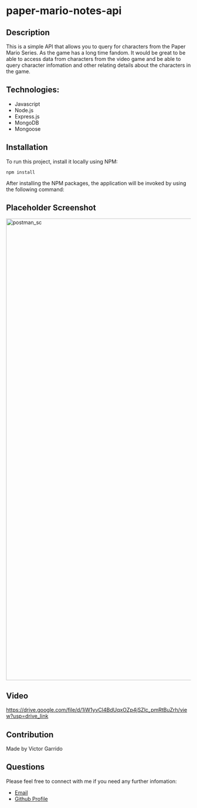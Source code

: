 # paper-mario-notes-api


## Description  

This is a simple API that allows you to query for characters from the Paper Mario Series. As the game has a long time fandom. It would be great to be able to access data from characters from the video game and be able to query character infomation and other relating details about the characters in the game.


## Technologies:

- Javascript
- Node.js
- Express.js
- MongoDB
- Mongoose

## Installation

To run this project, install it locally using NPM:
```
npm install
```
After installing the NPM packages, the application will be invoked by using the following command:

## Placeholder Screenshot 

<img width="1260" alt="postman_sc" src="https://github.com/victorgarrido1/paper-mario-notes-api/assets/139294878/34db841a-44cc-4ddd-8b5a-2da6bf39b8cf">

## Video
https://drive.google.com/file/d/1iW1yvCl4BdUqxOZp4jSZlc_pmRtBuZrh/view?usp=drive_link

## Contribution

Made by Victor Garrido

## Questions

Please feel free to connect with me if you need any further infomation: 
- [Email](mailto:vgarrid009@gmail.com)
- [Github Profile](https://github.com/victorgarrido1)
